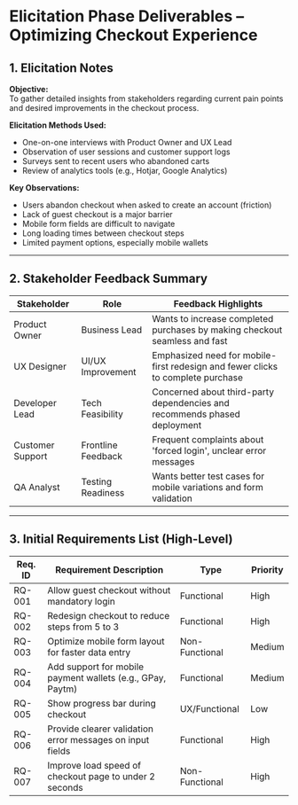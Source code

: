 # Elicitation Phase Deliverables – Optimizing Checkout Experience

## 1. Elicitation Notes

**Objective:**  
To gather detailed insights from stakeholders regarding current pain points and desired improvements in the checkout process.

**Elicitation Methods Used:**
- One-on-one interviews with Product Owner and UX Lead
- Observation of user sessions and customer support logs
- Surveys sent to recent users who abandoned carts
- Review of analytics tools (e.g., Hotjar, Google Analytics)

**Key Observations:**
- Users abandon checkout when asked to create an account (friction)
- Lack of guest checkout is a major barrier
- Mobile form fields are difficult to navigate
- Long loading times between checkout steps
- Limited payment options, especially mobile wallets

---

## 2. Stakeholder Feedback Summary

| **Stakeholder**     | **Role**              | **Feedback Highlights**                                                                 |
|---------------------|------------------------|------------------------------------------------------------------------------------------|
| Product Owner       | Business Lead          | Wants to increase completed purchases by making checkout seamless and fast              |
| UX Designer         | UI/UX Improvement      | Emphasized need for mobile-first redesign and fewer clicks to complete purchase         |
| Developer Lead      | Tech Feasibility       | Concerned about third-party dependencies and recommends phased deployment               |
| Customer Support    | Frontline Feedback     | Frequent complaints about 'forced login', unclear error messages                        |
| QA Analyst          | Testing Readiness      | Wants better test cases for mobile variations and form validation                       |

---

## 3. Initial Requirements List (High-Level)

| **Req. ID** | **Requirement Description**                                              | **Type**         | **Priority** |
|-------------|---------------------------------------------------------------------------|------------------|--------------|
| RQ-001      | Allow guest checkout without mandatory login                             | Functional       | High         |
| RQ-002      | Redesign checkout to reduce steps from 5 to 3                             | Functional       | High         |
| RQ-003      | Optimize mobile form layout for faster data entry                        | Non-Functional   | Medium       |
| RQ-004      | Add support for mobile payment wallets (e.g., GPay, Paytm)               | Functional       | Medium       |
| RQ-005      | Show progress bar during checkout                                        | UX/Functional    | Low          |
| RQ-006      | Provide clearer validation error messages on input fields                | Functional       | High         |
| RQ-007      | Improve load speed of checkout page to under 2 seconds                   | Non-Functional   | High         |
